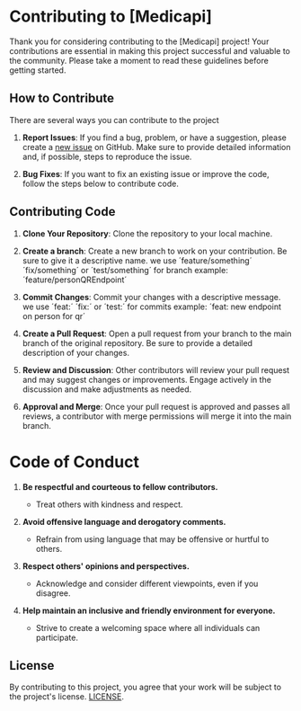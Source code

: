 # Contributing to [Medicapi]

Thank you for considering contributing to the [Medicapi] project! Your contributions are essential in making this project successful and valuable to the community. Please take a moment to read these guidelines before getting started.

## How to Contribute

There are several ways you can contribute to the project

1. **Report Issues**: If you find a bug, problem, or have a suggestion, please create a [new issue](https://github.com/AndeanCat-Club/medicapi/issues) on GitHub. Make sure to provide detailed information and, if possible, steps to reproduce the issue.

2. **Bug Fixes**: If you want to fix an existing issue or improve the code, follow the steps below to contribute code.

## Contributing Code

1. **Clone Your Repository**: Clone the repository to your local machine.

2. **Create a branch**: Create a new branch to work on your contribution. Be sure to give it a descriptive name. we use ´feature/something´ ´fix/something´ or ´test/something´ 
for branch example: ´feature/personQREndpoint´

3. **Commit Changes**: Commit your changes with a descriptive message. we use ´feat:´ ´fix:´ or ´test:´ for commits example: ´feat: new endpoint on person for qr´

4. **Create a Pull Request**: Open a pull request from your branch to the main branch of the original repository. Be sure to provide a detailed description of your changes.

5. **Review and Discussion**: Other contributors will review your pull request and may suggest changes or improvements. Engage actively in the discussion and make adjustments as needed.

6. **Approval and Merge**: Once your pull request is approved and passes all reviews, a contributor with merge permissions will merge it into the main branch.

# Code of Conduct

1. **Be respectful and courteous to fellow contributors.**
   - Treat others with kindness and respect.
   
2. **Avoid offensive language and derogatory comments.**
   - Refrain from using language that may be offensive or hurtful to others.
   
3. **Respect others' opinions and perspectives.**
   - Acknowledge and consider different viewpoints, even if you disagree.
   
4. **Help maintain an inclusive and friendly environment for everyone.**
   - Strive to create a welcoming space where all individuals can participate.

## License

By contributing to this project, you agree that your work will be subject to the project's license. [LICENSE](LICENSE.md).
